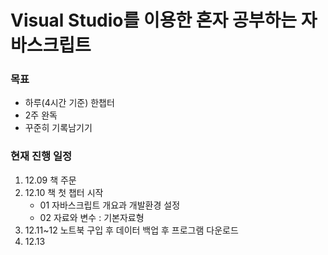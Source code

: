 # Visual Studio를 이용한 혼자 공부하는 자바스크립트 

### 목표
- 하루(4시간 기준) 한챕터
- 2주 완독
- 꾸준히 기록남기기


### 현재 진행 일정
1. 12.09 책 주문
2. 12.10 책 첫 챕터 시작
    - 01 자바스크립트 개요과 개발환경 설정
    - 02 자료와 변수 : 기본자료형
3. 12.11~12 노트북 구입 후 데이터 백업 후 프로그램 다운로드
4. 12.13 

